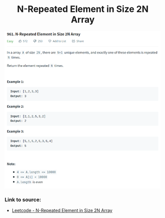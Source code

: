 <h1 align="center">N-Repeated Element in Size 2N Array</h1>

![alt text](https://raw.githubusercontent.com/matthew01lokiet/Github-repos-images/main/Algs/HashMap/JmtdS5wI_o.png)

### Link to source: 
- <a href="https://leetcode.com/problems/n-repeated-element-in-size-2n-array/">Leetcode - N-Repeated Element in Size 2N Array</a>

